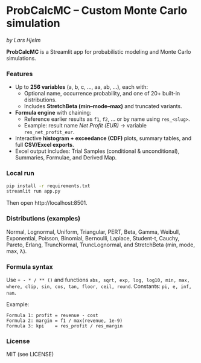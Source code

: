 # ProbCalcMC – Custom Monte Carlo simulation

*by Lars Hjelm*

**ProbCalcMC** is a Streamlit app for probabilistic modeling and Monte Carlo simulations.

### Features
- Up to **256 variables** (a, b, c, …, aa, ab, …), each with:
  - Optional name, occurrence probability, and one of 20+ built-in distributions.
  - Includes **StretchBeta (min–mode–max)** and truncated variants.
- **Formula engine** with chaining:
  - Reference earlier results as `f1`, `f2`, … or by name using `res_<slug>`.
  - Example: result name *Net Profit (EUR)* → variable `res_net_profit_eur`.
- Interactive **histogram + exceedance (CDF)** plots, summary tables, and full **CSV/Excel exports**.
- Excel output includes: Trial Samples (conditional & unconditional), Summaries, Formulae, and Derived Map.

### Local run
```bash
pip install -r requirements.txt
streamlit run app.py
```

Then open http://localhost:8501.

### Distributions (examples)

Normal, Lognormal, Uniform, Triangular, PERT, Beta, Gamma, Weibull, Exponential, Poisson, Binomial, Bernoulli, Laplace, Student-t, Cauchy, Pareto, Erlang, TruncNormal, TruncLognormal, and StretchBeta (min, mode, max, λ).

### Formula syntax

Use `+ - * / ** ()` and functions `abs, sqrt, exp, log, log10, min, max, where, clip, sin, cos, tan, floor, ceil, round`.
Constants: `pi, e, inf, nan`.

Example:

```
Formula 1: profit = revenue - cost
Formula 2: margin = f1 / max(revenue, 1e-9)
Formula 3: kpi    = res_profit / res_margin
```


### License

MIT (see LICENSE)

